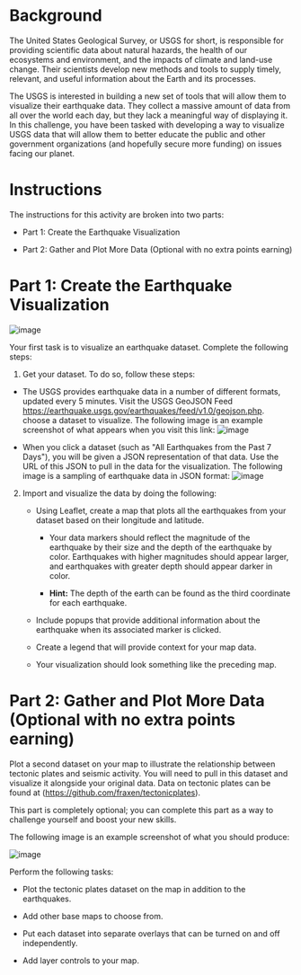 # Background
The United States Geological Survey, or USGS for short, is responsible for providing scientific data about natural hazards, the health of our ecosystems and environment, and the impacts of climate and land-use change. Their scientists develop new methods and tools to supply timely, relevant, and useful information about the Earth and its processes.

The USGS is interested in building a new set of tools that will allow them to visualize their earthquake data. They collect a massive amount of data from all over the world each day, but they lack a meaningful way of displaying it. In this challenge, you have been tasked with developing a way to visualize USGS data that will allow them to better educate the public and other government organizations (and hopefully secure more funding) on issues facing our planet.

# Instructions
The instructions for this activity are broken into two parts:

* Part 1: Create the Earthquake Visualization

* Part 2: Gather and Plot More Data (Optional with no extra points earning)

# Part 1: Create the Earthquake Visualization
![image](https://github.com/nidhruv9/leaflet-challenge/assets/140780906/4e04536d-fa2a-4e87-b188-06b707620d93)


Your first task is to visualize an earthquake dataset. Complete the following steps:

1. Get your dataset. To do so, follow these steps:

* The USGS provides earthquake data in a number of different formats, updated every 5 minutes. Visit the USGS GeoJSON Feed https://earthquake.usgs.gov/earthquakes/feed/v1.0/geojson.php. choose a dataset to visualize. The following image is an example screenshot of what appears when you visit this link:
![image](https://github.com/nidhruv9/leaflet-challenge/assets/140780906/6559c75c-ecdf-4886-b1c4-35cd1b3d2b2e)


* When you click a dataset (such as "All Earthquakes from the Past 7 Days"), you will be given a JSON representation of that data. Use the URL of this JSON to pull in the data for the visualization. The following image is a sampling of earthquake data in JSON format:
![image](https://github.com/nidhruv9/leaflet-challenge/assets/140780906/2d75b3f9-3ee1-4a7b-9620-c1dcce5e7ce9)


2. Import and visualize the data by doing the following:

    * Using Leaflet, create a map that plots all the earthquakes from your dataset based on their longitude and latitude.

         * Your data markers should reflect the magnitude of the earthquake by their size and the depth of the earthquake by color. Earthquakes with higher magnitudes should appear larger, and earthquakes with greater depth should appear darker in color.

         * **Hint:** The depth of the earth can be found as the third coordinate for each earthquake.

    * Include popups that provide additional information about the earthquake when its associated marker is clicked.

    * Create a legend that will provide context for your map data.

    * Your visualization should look something like the preceding map.

# Part 2: Gather and Plot More Data (Optional with no extra points earning)
Plot a second dataset on your map to illustrate the relationship between tectonic plates and seismic activity. You will need to pull in this dataset and visualize it alongside your original data. Data on tectonic plates can be found at (https://github.com/fraxen/tectonicplates).

This part is completely optional; you can complete this part as a way to challenge yourself and boost your new skills.

The following image is an example screenshot of what you should produce:

![image](https://github.com/nidhruv9/leaflet-challenge/assets/140780906/edd5f8f8-776c-4f2d-9730-c21366a51e2f)


Perform the following tasks:

   * Plot the tectonic plates dataset on the map in addition to the earthquakes.

   * Add other base maps to choose from.

   * Put each dataset into separate overlays that can be turned on and off independently.

   * Add layer controls to your map.

